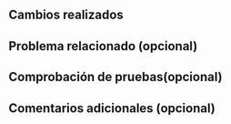## Cambios realizados
<!-- Por favor, describe los cambios que has realizado en esta solicitud de extracción y proporciona cualquier otra información relevante. -->

## Problema relacionado (opcional)
<!-- Si esta solicitud de extracción está relacionada con un problema específico, proporcione el número de problema aquí. -->

## Comprobación de pruebas(opcional)
<!-- Adjunta alguna captura de los cambios y como quedan -->

## Comentarios adicionales (opcional)
<!-- Por favor, proporciona cualquier comentario adicional o información relevante aquí. -->
